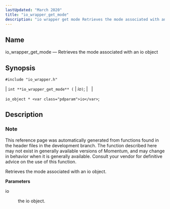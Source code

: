 ```yaml
---
lastUpdated: "March 2020"
title: "io_wrapper_get_mode"
description: "io wrapper get mode Retrieves the mode associated with an io object int io wrapper get mode io io object io This reference page was automatically generated from functions found in the header files in the development branch The function described here may not exist in generally available versions of..."
---
```


<a name="apis.io_wrapper_get_mode"></a> 
## Name

io_wrapper_get_mode — Retrieves the mode associated with an io object

## Synopsis

`#include "io_wrapper.h"`

| `int **io_wrapper_get_mode** (` | <var class="pdparam">io</var>`)`; |   |

`io_object * <var class="pdparam">io</var>`;<a name="idp53727104"></a> 
## Description

### Note

This reference page was automatically generated from functions found in the header files in the development branch. The function described here may not exist in generally available versions of Momentum, and may change in behavior when it is generally available. Consult your vendor for definitive advice on the use of this function.

Retrieves the mode associated with an io object.

**<a name="idp53729984"></a> Parameters**

<dl class="variablelist">

<dt>io</dt>

<dd>

the io object.

</dd>

</dl>